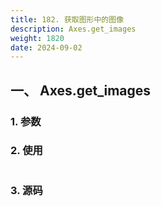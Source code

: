 ```yaml
---
title: 182. 获取图形中的图像
description: Axes.get_images
weight: 1820
date: 2024-09-02
---
```

<style>
th, td {
  border: 1px solid rgb(190, 190, 190);
}
</style>


## 一、 Axes.get_images


### 1. 参数




### 2. 使用



```python


```


### 3. 源码
```python

```




